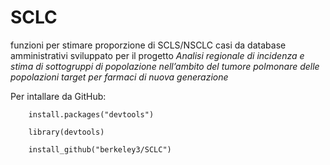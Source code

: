 # SCLC

funzioni per stimare proporzione di SCLS/NSCLC casi da database amministrativi sviluppato per il progetto _Analisi regionale di incidenza e stima di sottogruppi di popolazione nell’ambito del tumore polmonare delle popolazioni target per farmaci di nuova generazione_

Per intallare da GitHub:

        install.packages("devtools")
    
        library(devtools)
    
        install_github("berkeley3/SCLC")


